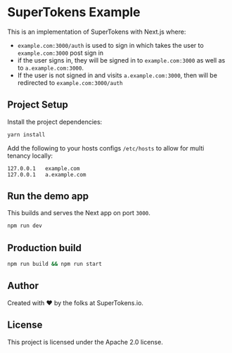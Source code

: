 # SuperTokens Example

This is an implementation of SuperTokens with Next.js where:

-   `example.com:3000/auth` is used to sign in which takes the user to `example.com:3000` post sign in
-   if the user signs in, they will be signed in to `example.com:3000` as well as to `a.example.com:3000`.
-   If the user is not signed in and visits `a.example.com:3000`, then will be redirected to `example.com:3000/auth`

## Project Setup

Install the project dependencies:

```bash
yarn install
```

Add the following to your hosts configs `/etc/hosts` to allow for multi tenancy locally:

```
127.0.0.1   example.com
127.0.0.1   a.example.com
```

## Run the demo app

This builds and serves the Next app on port `3000`.

```bash
npm run dev
```

## Production build

```bash
npm run build && npm run start
```

## Author

Created with :heart: by the folks at SuperTokens.io.

## License

This project is licensed under the Apache 2.0 license.
